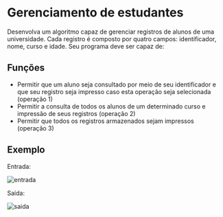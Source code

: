 # Gerenciamento de estudantes
Desenvolva um algoritmo capaz de gerenciar registros de alunos de uma universidade. Cada registro é composto por quatro campos: identificador, nome, curso e idade.
Seu programa deve ser capaz de:

## Funções
- Permitir que um aluno seja consultado por meio de seu identificador e que seu registro seja impresso caso esta operação seja selecionada (operação 1)
- Permitir a consulta de todos os alunos de um determinado curso e impressão de seus registros (operação 2)
- Permitir que todos os registros armazenados sejam impressos (operação 3)

## Exemplo
Entrada:

![entrada](https://user-images.githubusercontent.com/100383925/211216440-7bf8375c-0cc3-4897-8c2d-40e3c6bc5631.jpg)

Saída:

![saida](https://user-images.githubusercontent.com/100383925/211216446-5e60c131-0fb7-4ad2-9a81-0342ac811f61.jpg)
